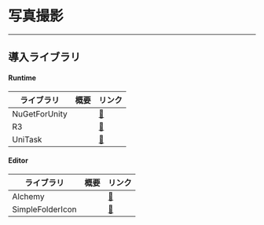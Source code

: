 # 写真撮影






---
## 導入ライブラリ

#### Runtime

| ライブラリ                | 概要  | リンク                                                           |
| -------------------- | --- | ------------------------------------------------------------- |
| NuGetForUnity        |     | [🔗](https://github.com/GlitchEnzo/NuGetForUnity/tree/master) |
| R3                   |     | [🔗](https://github.com/Cysharp/R3)                           |
| UniTask              |     | [🔗](https://github.com/Cysharp/UniTask)                      |

#### Editor

| ライブラリ            | 概要  | リンク                                                  |
| ---------------- | --- | ---------------------------------------------------- |
| Alchemy          |     | [🔗](https://github.com/annulusgames/Alchemy)        |
| SimpleFolderIcon |     | [🔗](https://github.com/SeaeeesSan/SimpleFolderIcon) |
